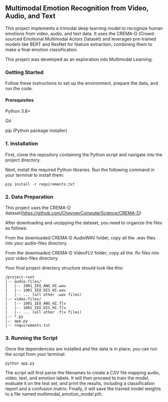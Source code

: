 ## Multimodal Emotion Recognition from Video, Audio, and Text
This project implements a trimodal deep learning model to recognize human emotions from video, audio, and text data. It uses the CREMA-D (Crowd-sourced Emotional Multimodal Actors Dataset) and leverages pre-trained models like BERT and ResNet for feature extraction, combining them to make a final emotion classification.

This project was developed as an exploration into Multimodal Learning.    

### Getting Started
Follow these instructions to set up the environment, prepare the data, and run the code.

#### Prerequisites
Python 3.8+

Git

pip (Python package installer)

### 1. Installation
First, clone the repository containing the Python script and navigate into the project directory.

Next, install the required Python libraries. Run the following command in your terminal to install them:

```
pip install -r requirements.txt
```

### 2. Data Preparation
This project uses the CREMA-D dataset(https://github.com/CheyneyComputerScience/CREMA-D)

After downloading and unzipping the dataset, you need to organize the files as follows:

From the downloaded CREMA-D AudioWAV folder, copy all the .wav files into your audio-files directory.

From the downloaded CREMA-D VideoFLV folder, copy all the .flv files into your video-files directory.

Your final project directory structure should look like this:

```
/project-root
|-- audio-files/
|   |-- 1001_IEO_ANG_HI.wav
|   |-- 1001_IEO_DIS_HI.wav
|   |-- ... (all other .wav files)
|-- video-files/
|   |-- 1001_IEO_ANG_HI.flv
|   |-- 1001_IEO_DIS_HI.flv
|   |-- ... (all other .flv files)
|-- *.py
|-- app.py
|-- requirements.txt
```

### 3. Running the Script
Once the dependencies are installed and the data is in place, you can run the script from your terminal:

```
python app.py
```

The script will first parse the filenames to create a CSV file mapping audio, video, text, and emotion labels. It will then proceed to train the model, evaluate it on the test set, and print the results, including a classification report and a confusion matrix. Finally, it will save the trained model weights to a file named multimodal_emotion_model.pth.


